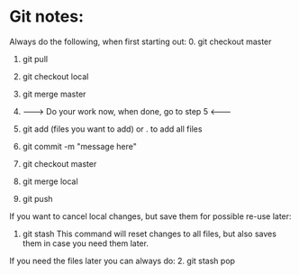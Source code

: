 
# Git notes:

Always do the following, when first starting out:
0. git checkout master
1. git pull
2. git checkout local
3. git merge master

4. ---> Do your work now, when done, go to step 5 <---

5. git add (files you want to add) or . to add all files
6. git commit -m "message here"
7. git checkout master
8. git merge local
9. git push 

If you want to cancel local changes, but save them for possible re-use later:
1. git stash
This command will reset changes to all files, but also saves them in case you need them later. 

If you need the files later you can always do:
2. git stash pop 

